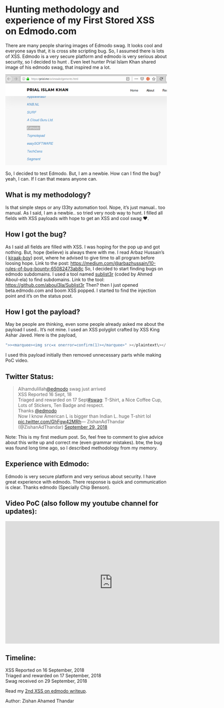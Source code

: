 <h1>Hunting methodology and experience of my First Stored XSS on Edmodo.com</h1>

There are many people sharing images of Edmodo swag. It looks cool and everyone says that, it is cross site scripting bug. So, I assumed there is lots of XSS. Edmodo is a very secure platform and edmodo is very serious about security, so I decided to hunt . Even leet hunter Prial Islam Khan shared image of his edmodo swag, that inspired me a lot.

<img src="./img/1a.png" alt="Screenshot from https://prial.me/acknowledgements.html">

So, I decided to test Edmodo. But, I am a newbie. How can I find the bug? yeah, I can. If I can that means anyone can.

<h2>What is my methodology?</h2>
Is that simple steps or any l33ty automation tool. Nope, it’s just manual.. too manual. 
As I said, I am a newbie.. so tried very noob way to hunt. I filled all fields with XSS payloads with hope to get an XSS and cool swag ❤.

<h2>How I got the bug?</h2>
As I said all fields are filled with XSS. I was hoping for the pop up and got nothing. But, hope (believe) is always there with me. I read
Arbaz Hussain’s ( <a href="https://hackerone.com/kiraak-boy">kiraak-boy</a>) post, where he advised to give time to all program before loosing hope. 
Link to the post: 
<a href="https://medium.com/@arbazhussain/10-rules-of-bug-bounty-65082473ab8c">https://medium.com/@arbazhussain/10-rules-of-bug-bounty-65082473ab8c</a> 
So, I decided to start finding bugs on edmodo subdomains. 
I used a tool named <a href="https://github.com/aboul3la/Sublist3r">sublist3r</a> (coded by Ahmed Aboul-ela) to find subdomains. 
Link to the tool: <a href="https://github.com/aboul3la/Sublist3r">https://github.com/aboul3la/Sublist3r</a>
Then? then I just opened beta.edmodo.com and boom XSS popped. I started to find the injection point and it’s on the status post.

<h2>How I got the payload?</h2>
May be people are thinking, even some people already asked me about the payload I used.. It’s not mine. I used an XSS polyglot crafted by XSS King Ashar Javed. 
Here is the payload,

```javascript
">><marquee><img src=x onerror=confirm(1)></marquee>" ></plaintext\></|\><plaintext/onmouseover=prompt(1) ><script>prompt(1)</script>@gmail.com<isindex formaction=javascript:alert(/XSS/) type=submit>'-->" ></script><script>alert(1)</script>"><img/id="confirm&lpar; 1)"/alt="/"src="/"onerror=eval(id&%23x29;>'"><img src="http: //i.imgur.com/P8mL8.jpg"> 
```

I used this payload initially then removed unnecessary parts while making PoC video.

<h2>Twitter Status:</h2>
<blockquote class="twitter-tweet"><p lang="en" dir="ltr">Alhamdulillah<a href="https://twitter.com/edmodo?ref_src=twsrc%5Etfw">@edmodo</a> swag just arrived<br>XSS Reported 16 Sept, 18<br>Triaged and rewarded on 17 Sept<a href="https://twitter.com/hashtag/swag?src=hash&amp;ref_src=twsrc%5Etfw">#swag</a>: T-Shirt, a Nice Coffee Cup, Lots of Stickers, Ten Badge and respect. <br>Thanks <a href="https://twitter.com/edmodo?ref_src=twsrc%5Etfw">@edmodo</a><br>Now I know American L is bigger than Indian L. huge T-shirt lol <a href="https://t.co/GhFgw42MRh">pic.twitter.com/GhFgw42MRh</a>&mdash; ZishanAdThandar (@ZishanAdThandar) <a href="https://twitter.com/ZishanAdThandar/status/1045959846535856128?ref_src=twsrc%5Etfw">September 29, 2018</a></blockquote> 

Note: This is my first medium post. So, feel free to comment to give advice about this write up and correct me (even grammar mistakes). btw, the bug was found long time ago, so I described methodology from my memory.

<h2>Experience with Edmodo:</h2>
Edmodo is very secure platform and very serious about security. I have great experience with edmodo. There response is quick and communication is clear. Thanks edmodo (Specially Chip Benson).
<h2>Video PoC (also follow my youtube channel for updates):</h2> 
<iframe width="668" height="382" src="https://www.youtube.com/embed/izeXqGpYEx8" title="YouTube video player" frameborder="0" allow="accelerometer; autoplay; clipboard-write; encrypted-media; gyroscope; picture-in-picture" allowfullscreen></iframe>

<h2>Timeline:</h2>
XSS Reported on 16 September, 2018<br>
Triaged and rewarded on 17 September, 2018<br>
Swag received on 29 September, 2018


Read my <a href="./2.html">2nd XSS on edmodo writeup</a>.
    
Author: Zishan Ahamed Thandar
